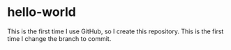 # hello-world
This is the first time I use GitHub, so I create this repository.
This is the first time I change the branch to commit.
